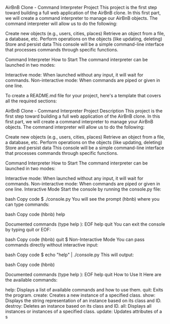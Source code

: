 AirBnB Clone - Command Interpreter Project 
This project is the first step toward building a full web application of the AirBnB clone. In this first part, we will create a command interpreter to manage our AirBnB objects. The command interpreter will allow us to do the following:

Create new objects (e.g., users, cities, places) Retrieve an object from a file, a database, etc. Perform operations on the objects (like updating, deleting) Store and persist data This console will be a simple command-line interface that processes commands through specific functions.

Command Interpreter How to Start The command interpreter can be launched in two modes:

Interactive mode: When launched without any input, it will wait for commands. Non-interactive mode: When commands are piped or given in one line.

To create a README.md file for your project, here's a template that covers all the required sections:

AirBnB Clone - Command Interpreter Project Description This project is the first step toward building a full web application of the AirBnB clone. In this first part, we will create a command interpreter to manage your AirBnB objects. The command interpreter will allow us to do the following:

Create new objects (e.g., users, cities, places) Retrieve an object from a file, a database, etc. Perform operations on the objects (like updating, deleting) Store and persist data This console will be a simple command-line interface that processes commands through specific functions.

Command Interpreter How to Start The command interpreter can be launched in two modes:

Interactive mode: When launched without any input, it will wait for commands. Non-interactive mode: When commands are piped or given in one line. Interactive Mode Start the console by running the console.py file:

bash Copy code $ ./console.py You will see the prompt (hbnb) where you can type commands:

bash Copy code (hbnb) help

Documented commands (type help ): EOF help quit You can exit the console by typing quit or EOF:

bash Copy code (hbnb) quit $ Non-Interactive Mode You can pass commands directly without interactive input:

bash Copy code $ echo "help" | ./console.py This will output:

bash Copy code (hbnb)

Documented commands (type help ): EOF help quit How to Use It Here are the available commands:

help: Displays a list of available commands and how to use them. quit: Exits the program. create: Creates a new instance of a specified class. show: Displays the string representation of an instance based on its class and ID. destroy: Deletes an instance based on its class and ID. all: Displays all instances or instances of a specified class. update: Updates attributes of a s
